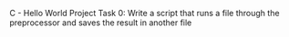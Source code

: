 C - Hello World Project
Task 0: Write a script that runs a file through the preprocessor and saves the result in another file
